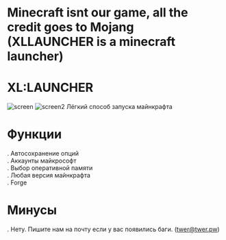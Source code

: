 # Minecraft isnt our game, all the credit goes to Mojang (XLLAUNCHER is a minecraft launcher)

# XL:LAUNCHER
![screen](https://github.com/user-attachments/assets/15fc5849-a5a9-4031-a6d7-4f393d84bbd4)
![screen2](https://github.com/user-attachments/assets/2552e508-d1d7-4398-a0a5-de2099d2ecf2)
Лёгкий способ запуска майнкрафта

# Функции
. Автосохранение опций  
. Аккаунты майкрософт  
. Выбор оперативной памяти  
. Любая версия майнкрафта  
. Forge  

# Минусы
. Нету. Пишите нам на почту если у вас появились баги. (twer@twer.pw)
